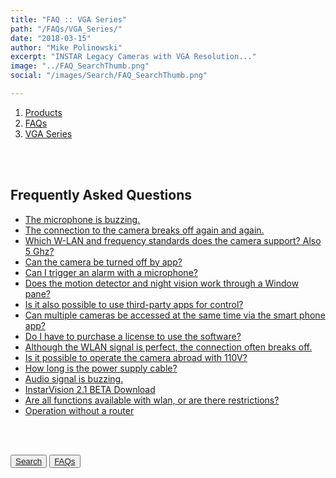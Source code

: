 ```yaml
---
title: "FAQ :: VGA Series"
path: "/FAQs/VGA_Series/"
date: "2018-03-15"
author: "Mike Polinowski"
excerpt: "INSTAR Legacy Cameras with VGA Resolution..."
image: "../FAQ_SearchThumb.png"
social: "/images/Search/FAQ_SearchThumb.png"

---
```


<div class="breadcrumb-wrapper">
  <ol class="breadcrumb">
    <li class="breadcrumb-pill"><a href="/Products/">Products</a></li>
    <li class="breadcrumb-pill"><a href="/FAQs/">FAQs</a></li>
    <li class="breadcrumb-pill"><a href="/FAQs/VGA_Series/">VGA Series</a></li>
  </ol>
</div>

<br/><br/>


## Frequently Asked Questions
* [The microphone is buzzing.](/Frequently_Asked_Question/Microphone_Noise/)
* [The connection to the camera breaks off again and again.](/Frequently_Asked_Question/Connection_Failures/)
* [Which W-LAN and frequency standards does the camera support? Also 5 Ghz?](/Frequently_Asked_Question/WiFi_Frequency_Standard/)
* [Can the camera be turned off by app?](/Frequently_Asked_Question/Camera_Switchoff/)
* [Can I trigger an alarm with a microphone?](/Frequently_Asked_Question/Audio_Detection/)
* [Does the motion detector and night vision work through a Window pane?](/Frequently_Asked_Question/Using_behind_a_window/)
* [Is it also possible to use third-party apps for control?](/Frequently_Asked_Question/Thirdparty_Apps/)
* [Can multiple cameras be accessed at the same time via the smart phone app?](/Frequently_Asked_Question/Multiple_Cameras_with_Mobile_App/)
* [Do I have to purchase a license to use the software?](/Frequently_Asked_Question/Software_License/)
* [Although the WLAN signal is perfect, the connection often breaks off.](/Frequently_Asked_Question/Bad_WiFi/)
* [Is it possible to operate the camera abroad with 110V?](/Frequently_Asked_Question/Operating_Voltage/)
* [How long is the power supply cable?](/Frequently_Asked_Question/Power_Cable/)
* [Audio signal is buzzing.](/Frequently_Asked_Question/Audio_Buzzing/)
* [InstarVision 2.1 BETA Download](/Frequently_Asked_Question/InstarVision_2-1_beta/)
* [Are all functions available with wlan, or are there restrictions?](/Frequently_Asked_Question/WiFi_Operation/)
* [Operation without a router](/Frequently_Asked_Question/Operation_without_a_router/)

<br/><br/>

<div class="footerwrap">
  <div class="footer">
    <button class="footerbutton-left">
      <a href="/">
        Search
      </a>
    </button>
    <button class="footerbutton-right">
      <a href="/FAQs/">
        FAQs
      </a>
    </button>
  </div>
</div>